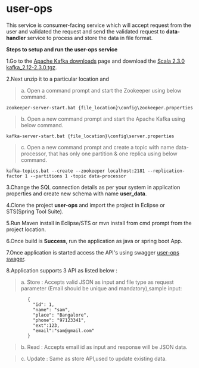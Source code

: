 # user-ops

This service is consumer-facing service which will accept request from the user and validated the request and send the validated request to **data-handler** service to process and store the data in file format.

**Steps to setup and run the user-ops service**

1.Go to the [Apache Kafka downloads](https://kafka.apache.org/downloads) page and download the [Scala 2.3.0 kafka_2.12-2.3.0.tgz](https://archive.apache.org/dist/kafka/2.3.0/kafka_2.12-2.3.0.tgz).

2.Next unzip it to a particular location and

>   a. Open a command prompt and start the Zookeeper using below command.
>   
  	zookeeper-server-start.bat {file_location}\config\zookeeper.properties
  	      
>   b. Open a new command prompt and start the Apache Kafka using below command.
>   
  	kafka-server-start.bat {file_location}\config\server.properties	      

>   c. Open a new command prompt and create a topic with name data-processor, that has only one partition & one replica using below command.
>   
  	kafka-topics.bat --create --zookeeper localhost:2181 --replication-factor 1 --partitions 1 -topic data-processor 	
 
3.Change the SQL connection details as per your system in application properties and create new schema with name **user_data**.
 	       	       	      
4.Clone the project **user-ops** and import the project in Eclipse or STS(Spring Tool Suite).

5.Run Maven install in Eclipse/STS or mvn install from cmd prompt from the project location.

6.Once build is **Success**, run the application as java or spring boot App.

7.Once application is started access the API's using swagger [user-ops swager](http://localhost:8082/user-ops/swagger-ui.html).

8.Application supports 3 API as listed below :

>  a. Store : Accepts valid JSON as input and file type as request parameter (Email should be unique and mandatory),sample input: 
>
			{
			  "id": 1,
			  "name": "sam",
			  "place": "Bangalore",
			  "phone": "97123341",
			  "ext":123,
			  "email":"sam@gmail.com"
			}

>  b. Read : Accepts email id as input and response will be JSON data.

>  c. Update : Same as store API,used to update existing data.
	


